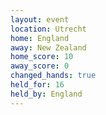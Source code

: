 ```yaml
---
layout: event
location: Utrecht
home: England
away: New Zealand
home_score: 10
away_score: 0
changed_hands: true
held_for: 16
held_by: England
---
```

